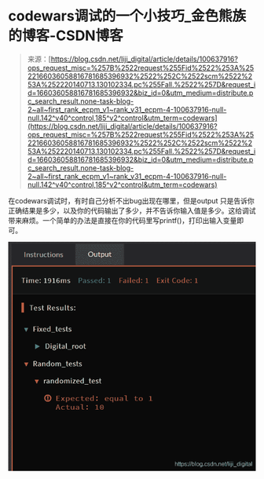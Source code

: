 <!--yml
category: codewars
date: 2022-08-13 11:37:34
-->

# codewars调试的一个小技巧_金色熊族的博客-CSDN博客

> 来源：[https://blog.csdn.net/liji_digital/article/details/100637916?ops_request_misc=%257B%2522request%255Fid%2522%253A%2522166036058816781685396932%2522%252C%2522scm%2522%253A%252220140713.130102334.pc%255Fall.%2522%257D&request_id=166036058816781685396932&biz_id=0&utm_medium=distribute.pc_search_result.none-task-blog-2~all~first_rank_ecpm_v1~rank_v31_ecpm-4-100637916-null-null.142^v40^control,185^v2^control&utm_term=codewars](https://blog.csdn.net/liji_digital/article/details/100637916?ops_request_misc=%257B%2522request%255Fid%2522%253A%2522166036058816781685396932%2522%252C%2522scm%2522%253A%252220140713.130102334.pc%255Fall.%2522%257D&request_id=166036058816781685396932&biz_id=0&utm_medium=distribute.pc_search_result.none-task-blog-2~all~first_rank_ecpm_v1~rank_v31_ecpm-4-100637916-null-null.142^v40^control,185^v2^control&utm_term=codewars)

在codewars调试时，有时自己分析不出bug出现在哪里，但是output 只是告诉你正确结果是多少，以及你的代码输出了多少，并不告诉你输入值是多少。这给调试带来麻烦。一个简单的办法是直接在你的代码里写printf()，打印出输入变量即可。

![](img/6bcb14ba0c518222e3cc10fd3c4246cd.png)